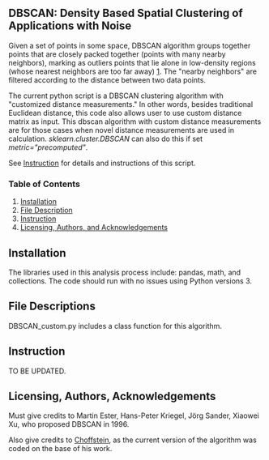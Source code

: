 ## DBSCAN: Density Based Spatial Clustering of Applications with Noise

Given a set of points in some space, DBSCAN algorithm groups together points that are closely packed together (points with many nearby neighbors), marking as outliers points that lie alone in low-density regions (whose nearest neighbors are too far away) [1](https://en.wikipedia.org/wiki/DBSCAN). The "nearby neighbors" are filtered according to the distance between two data points.  

The current python script is a DBSCAN clustering algorithm with "customized distance measurements." In other words, besides traditional Euclidean distance, this code also allows user to use custom distance matrix as input. This dbscan algorithm with custom distance measurements are for those cases when novel distance measurements are used in calculation. _sklearn.cluster.DBSCAN_ can also do this if set _metric="precomputed"_.

See [Instruction](#instruction) for details and instructions of this script.

### Table of Contents

1. [Installation](#installation)
2. [File Description](#files)
3. [Instruction](#instruction)
4. [Licensing, Authors, and Acknowledgements](#licensing)

## Installation <a name="installation"></a>

The libraries used in this analysis process include: pandas, math, and collections.
The code should run with no issues using Python versions 3.


## File Descriptions <a name="files"></a>

DBSCAN_custom.py includes a class function for this algorithm. 

## Instruction<a name="instruction"></a>

TO BE UPDATED.

## Licensing, Authors, Acknowledgements<a name="licensing"></a>

Must give credits to Martin Ester, Hans-Peter Kriegel, Jörg Sander, Xiaowei Xu, who proposed DBSCAN in 1996.  

Also give credits to [Choffstein](https://github.com/choffstein/dbscan/blob/master/dbscan/dbscan.py), as the current version of the algorithm was coded on the base of his work.

